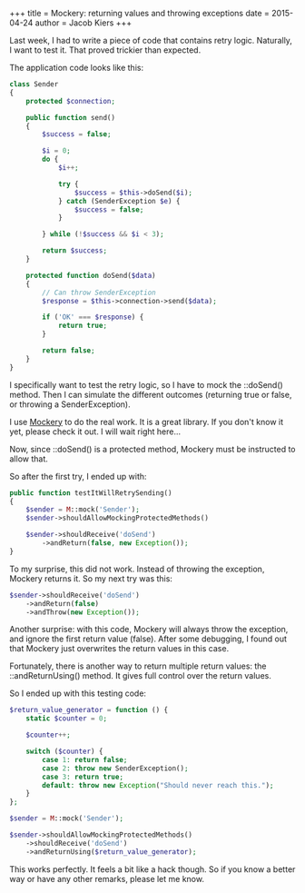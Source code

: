 +++
title = Mockery: returning values and throwing exceptions
date = 2015-04-24
author = Jacob Kiers
+++

Last week, I had to write a piece of code that contains retry logic. Naturally, I want to test it. That proved trickier than expected.

The application code looks like this:

```php
class Sender
{
    protected $connection;

    public function send()
    {
        $success = false;

        $i = 0;
        do {
            $i++;

            try {
                $success = $this->doSend($i);
            } catch (SenderException $e) {
                $success = false;
            }

        } while (!$success && $i < 3);

        return $success;
    }

    protected function doSend($data)
    {
        // Can throw SenderException
        $response = $this->connection->send($data);

        if ('OK' === $response) {
            return true;
        }

        return false;
    }
}
```

I specifically want to test the retry logic, so I have to mock the ::doSend() method. Then I can simulate the different outcomes (returning true or false, or throwing a SenderException).

I use [Mockery] to do the real work. It is a great library. If you don't know it yet, please check it out. I will wait right here...

Now, since ::doSend() is a protected method, Mockery must be instructed to allow that.

So after the first try, I ended up with:

```php
public function testItWillRetrySending()
{
    $sender = M::mock('Sender');
    $sender->shouldAllowMockingProtectedMethods()

    $sender->shouldReceive('doSend')
        ->andReturn(false, new Exception());
}
```

To my surprise, this did not work. Instead of throwing the exception, Mockery returns it. So my next try was this:

```php
$sender->shouldReceive('doSend')
    ->andReturn(false)
    ->andThrow(new Exception());
```

Another surprise: with this code, Mockery will always throw the exception, and ignore the first return value (false). After some debugging, I found out that Mockery just overwrites the return values in this case.

Fortunately, there is another way to return multiple return values: the ::andReturnUsing() method. It gives full control over the return values.

So I ended up with this testing code:

```php
$return_value_generator = function () {
    static $counter = 0;

    $counter++;

    switch ($counter) {
        case 1: return false;
        case 2: throw new SenderException();
        case 3: return true;
        default: throw new Exception("Should never reach this."); 
    }
};

$sender = M::mock('Sender');

$sender->shouldAllowMockingProtectedMethods()
    ->shouldReceive('doSend')
    ->andReturnUsing($return_value_generator);
```

This works perfectly. It feels a bit like a hack though. So if you know a better way or have any other remarks, please let me know.

[Mockery]: https://github.com/mockery/mockery